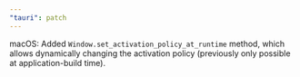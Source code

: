 ```yaml
---
"tauri": patch
---
```


macOS: Added `Window.set_activation_policy_at_runtime` method, which allows
dynamically changing the activation policy (previously only possible at
application-build time).
